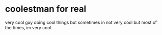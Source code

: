 # coolestman for real
very cool guy doing cool things
but sometimes in not very cool
but most of the times, im very cool